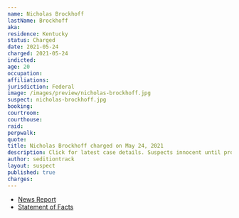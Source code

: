 ```yaml
---
name: Nicholas Brockhoff
lastName: Brockhoff
aka:
residence: Kentucky
status: Charged
date: 2021-05-24
charged: 2021-05-24
indicted:
age: 20
occupation:
affiliations:
jurisdiction: Federal
image: /images/preview/nicholas-brockhoff.jpg
suspect: nicholas-brockhoff.jpg
booking:
courtroom:
courthouse:
raid:
perpwalk:
quote:
title: Nicholas Brockhoff charged on May 24, 2021
description: Click for latest case details. Suspects innocent until proven guilty.
author: seditiontrack
layout: suspect
published: true
charges:
---
```

- [News Report](https://www.whas11.com/article/news/crime/kentucky-man-charges-jan-6-capitol-riot-nicholas-james-brockhoff-insurrection/417-242a7574-396c-492c-9479-35057a5994c2)
- [Statement of Facts](https://www.justice.gov/usao-dc/case-multi-defendant/file/1398871/download)
